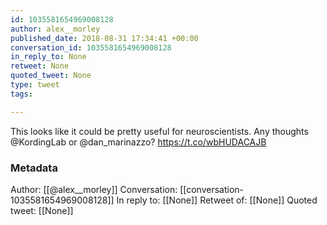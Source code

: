 ```yaml
---
id: 1035581654969008128
author: alex__morley
published_date: 2018-08-31 17:34:41 +00:00
conversation_id: 1035581654969008128
in_reply_to: None
retweet: None
quoted_tweet: None
type: tweet
tags:

---
```


This looks like it could be pretty useful for neuroscientists. Any thoughts @KordingLab or @dan_marinazzo? https://t.co/wbHUDACAJB

### Metadata

Author: [[@alex__morley]]
Conversation: [[conversation-1035581654969008128]]
In reply to: [[None]]
Retweet of: [[None]]
Quoted tweet: [[None]]
